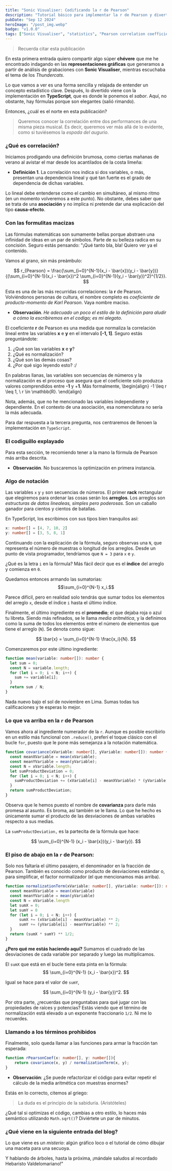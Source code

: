 ```yaml
---
title: "Sonic Visualiser: Codificando la r de Pearson"
description: "Tutorial básico para implementar la r de Pearson y divertirte."
pubDate: "Sep 12 2024"
heroImage: "/post_img.webp"
badge: "v1.0.0"
tags: ["Sonic Visualiser", "statistics", "Pearson correlation coefficient", "TypeScript"]
---
```


> Recuerda citar esta publicación

En esta primera entrada quiero compartir algo súper **chévere** que me he encontrado indagando en las **representaciones gráficas** que generamos a partir de análisis de grabaciones con **Sonic Visualiser**, mientras escuchaba el tema de los *Thundercats*.

Lo que vamos a ver es una forma sencilla y relajada de entender un concepto estadístico clave. Después, lo divertido viene con la implementación en **TypeScript**, que es donde le ponemos el *sabor*. Aquí, no obstante, hay fórmulas porque son elegantes (salió rimando).

Entonces, ¿cuál es el norte en esta publicación?

> Queremos conocer la correlación entre dos performances de una misma pieza musical. Es decir, queremos ver más allá de lo evidente, como si tuviésemos la *espada del augurio*.

### ¿Qué es correlación?

Iniciamos prodigando una definición brumosa, como ciertas mañanas de verano al avistar el mar desde los acantilados de la costa limeña:

- **Definición 1**. La correlación nos indica si dos variables, o más, presentan una dependencia lineal y qué tan fuerte es el grado de dependencia de dichas variables.

Lo lineal debe entenderse como el cambio en simultáneo, al mismo ritmo (en un momento volveremos a este punto). No obstante, debes saber que se trata de una **asociación** y no implica ni pretende dar una explicación del tipo **causa-efecto**.

### Con las formulitas macizas

Las fórmulas matemáticas son sumamente bellas porque abstraen una infinidad de ideas en un par de símbolos. Parte de su belleza radica en su concisión. Seguro estás pensando: "¡Qué tanto bla, bla! Quiero ver ya el contenido.

Vamos al grano, sin más preámbulo:

$$
 r_{Pearson} = \frac{\sum_{i=0}^{N-1}(x_i - \bar{x})(y_i - \bar{y})}
 {(\sum_{i=0}^{N-1}(x_i - \bar{x})^2 \sum_{i=0}^{N-1}(y_i - \bar{y})^2)^{1/2}}.
$$

Esta es una de las más recurridas correlaciones: la **r** de Pearson. Volviéndonos personas de cultura, el nombre completo es *coeficiente de producto-momento de Karl Pearson*. Vaya nombre maciso.

- **Observación**. *He adecuado un poco el estilo de la definición para aludir a cómo la escribiremos en el codigo; es mi alegato*.

El coeficiente **r** de Pearson es una medida que normaliza la correlación lineal entre las variables **x**  e **y** en el intervalo **[-1, 1]**. Seguro estás preguntándote:
1. ¿Qué son las variables **x** e **y**?
2. ¿Qué es normalización?
3. ¿Qué son las demás cosas?
4. ¿Por qué sigo leyendo esto? :/

En palabras llanas, las variables son secuencias de números y la normalización es el proceso que asegura que el coeficiente solo produzca valores comprendidos entre **-1** y +**1**. Más formalmente,
\begin{align}
-1 \leq r \leq 1, \ r \in \mathbb{R}.
\end{align}

Nota, además, que no he mencionado las variables independiente y dependiente. En el contexto de una asociación, esa nomenclatura no sería la más adecuada.

Para dar respuesta a la tercera pregunta, nos centraremos de llenoen la implementación en `TypeScript`.

### El codiguillo explayado

Para esta sección, te recomiendo tener a la mano la fórmula de Pearson más arriba descrita.

- **Observación**. No buscaremos la optimización en primera instancia.

### Algo de notación

Las variables `x` y `y` son secuencias de números. El primer **rack** rectangular que elegiremos para ordenar las cosas serán los **arreglos**. Los arreglos son *estructuras de datos linealeas, simples pero poderosas*. Son un caballo ganador para cientos y cientos de batallas.

En TypeScript, los escribimos con sus tipos bien tranquilos así:
```ts
x: number[] = [4, 7, 10, 2]
y: number[] = [3, 5, 8, 1]
```

Continuando con la explicación de la fórmula, seguro observas una `N`, que representa el número de muestras o longitud de los arreglos. Desde un punto de vista programador, tendríamos que `N = 3` para `x` e `y`.

¿Qué es la letra  `i` en la fórmula? Más fácil decir que es el **índice** del arreglo y comienza en `0`.

Quedamos entonces armando las sumatorias:
$$\sum_{i=0}^{N-1} x_i.$$

Parece difícil, pero en realidad solo tendrás que sumar todos los elementos del arreglo `x`, desde el índice `i` hasta el último índice.

Finalmente, el último ingrediente es el **promedio**; el que dejaba roja o azul tu libreta. Siendo más refinados, se le llama *media aritmética*, y la definimos como la suma de todos los elementos entre el número de elementos que tiene el arreglo (`N`). Se denota como sigue:

$$
  \bar{x} = \sum_{i=0}^{N-1}  \frac{x_i}{N}.
$$

Comenzaremos por este último ingrediente:


```ts
function mean(variable: number[]): number {
  let sum = 0;
  const N = variable.length;
  for (let i = 0; i < N; i++) {
    sum += variable[i];
  }
  return sum / N;
}
```

Nada nuevo bajo el sol de noviembre en Lima. Sumas todas tus calificaciones y te esperas lo mejor.

### Lo que va arriba en la `r` de Pearson

Vamos ahora al ingrediente numerador de la `r`. Aunque es posible escribirlo en un estilo más funcional con `.reduce()`, preferí el toque clásico con el bucle `for`, puesto que le pone más semejanza a la notación matemática.

```ts
function covariance(xVariable: number[], yVariable: number[]): number {
  const meanXVariable = mean(xVariable);
  const meanYVariable = mean(yVariable);
  const N = xVariable.length;
  let sumProductDeviation = 0;
  for (let i = 0; i < N; i++) {
    sumProductDeviation += (xVariable[i] - meanXVariable) * (yVariable[i] - meanYVariable);
  }
  return sumProductDeviation;
}
```

Observa que le hemos puesto el nombre de **covarianza** para darle más promesa al asunto. Es broma, así también se le llama.  Lo que he hecho es únicamente sumar el producto de las desviaciones de ambas variables respecto a sus medias.

La `sumProductDeviation,` es la partecita de la fórmula que hace:

$$
  \sum_{i=0}^{N-1} (x_i - \bar{x})(y_i - \bar{y}).
$$

### El piso de abajo en la `r` de Pearson:

Solo nos faltaría el último pasajero, el denominador en la fracción de Pearson. También es conocido como producto de desviaciones estándar o, para simplificar, el factor normalizador (el que mencionamos más arriba).

```ts
function normalizationTerm(xVariable: number[], yVariable: number[]): number {
  const meanXVariable = mean(xVariable)
  const meanYVariable = mean(yVariable)
  const N = xVariable.length
  let sumX = 0;
  let sumY = 0
  for (let i = 0; i < N; i++) {
      sumX += (xVariable[i] - meanXVariable) ** 2;
      sumY += (yVariable[i] - meanYVariable) ** 2;
  }
  return (sumX * sumY) ** 1/2;
}
```

**¿Pero qué me estás haciendo aquí?**
Sumamos el cuadrado de las desviaciones de cada variable por separado y luego las multiplicamos.

El `sumX` que está en el bucle tiene esta pinta en la fórmula:
$$
  \sum_{i=0}^{N-1} (x_i - \bar{x})^2.
$$

Igual se hace para el valor de `sumY`,

$$
  \sum_{i=0}^{N-1} (y_i - \bar{y})^2.
$$

Por otra parte, ¿recuerdas que preguntabas para qué jugar con las  propiedades de raíces y potencias? Estás viendo que el término de normalización está elevado a un exponente fraccionario `1/2`. Ni me lo recuerdes.

### Llamando a los términos prohibidos

Finalmente, solo queda llamar a las funciones para armar la fracción tan esperada:

```ts
function rPearsonCoef(x: number[], y: number[]){
    return covariance(x, y) / normalizationTerm(x, y);
}
```

- **Observación**: ¿Se puede refactorizar el código para evitar repetir el cálculo de la media aritmética con muestras enormes?

Estás en lo correcto, citemos al griego:
> La duda es el principio de la sabiduría. (Aristóteles)

¿Qué tal si optimizas el código, cambias a otro estilo, lo haces más semántico utilizando `Math.sqrt()`?  Diviértete un par de minutos.

### ¿Qué viene en la siguiente entrada del blog?

Lo que viene es un *misterio*: algún gráfico loco o el tutorial de cómo dibujar una maceta para una secuoya.

Y hablando de árboles, hasta la próxima, ¡mándale saludos al recordado Hebaristo Valdelomariano!"

<!-- Script - LaTex -->

<script
  src="https://cdn.mathjax.org/mathjax/latest/MathJax.js?config=TeX-AMS-MML_HTMLorMML"
  type="text/javascript">
</script>

